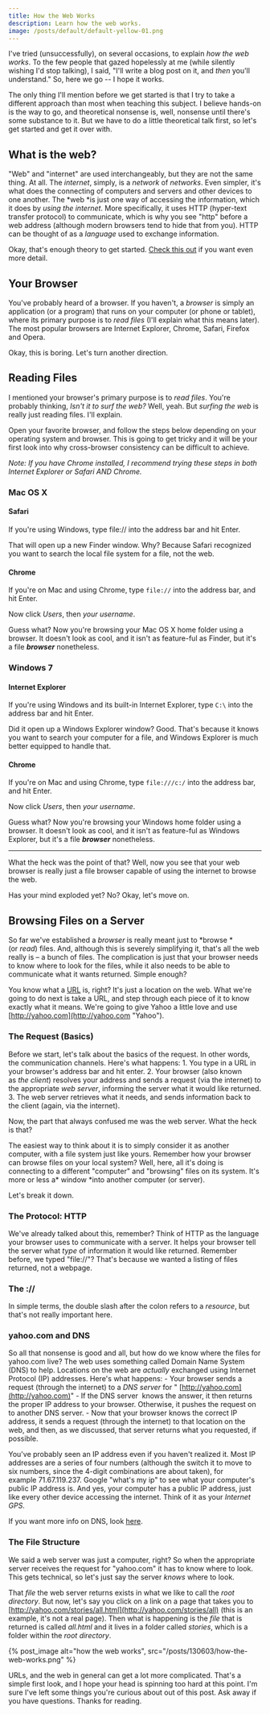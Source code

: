 ```yaml
---
title: How the Web Works
description: Learn how the web works.
image: /posts/default/default-yellow-01.png
---
```


I've tried (unsuccessfully), on several occasions, to explain *how the web works*. To the few people that gazed hopelessly at me (while silently wishing I'd stop talking), I said, "I'll write a blog post on it, and *then* you'll understand." So, here we go -- I hope it works.

The only thing I'll mention before we get started is that I try to take a different approach than most when teaching this subject. I believe hands-on is the way to go, and theoretical nonsense is, well, nonsense until there's some substance to it. But we have to do a little theoretical talk first, so let's get started and get it over with.

## What is the web?

"Web" and "internet" are used interchangeably, but they are not the same thing. At all. The *internet*, simply, is a *network* of *networks*. Even simpler, it's what does the connecting of computers and servers and other devices to one another. The *web *is just one way of accessing the information, which it does by *using the internet*. More specifically, it uses HTTP (hyper-text transfer protocol) to communicate, which is why you see "http" before a web address (although modern browsers tend to hide that from you). HTTP can be thought of as a *language* used to exchange information.

Okay, that's enough theory to get started. [Check this out](http://www.webopedia.com/DidYouKnow/Internet/2002/Web_vs_Internet.asp "Difference Between Internet and Web") if you want even more detail.

## Your Browser

You've probably heard of a browser. If you haven't, a *browser* is simply an application (or a program) that runs on your computer (or phone or tablet), where its primary purpose is to *read files* (I'll explain what this means later). The most popular browsers are Internet Explorer, Chrome, Safari, Firefox and Opera.

Okay, this is boring. Let's turn another direction.

## Reading Files

I mentioned your browser's primary purpose is to *read files*. You're probably thinking, _Isn't it to surf the web?_ Well, yeah. But _surfing the web_ is really just reading files. I'll explain.

Open your favorite browser, and follow the steps below depending on your operating system and browser. This is going to get tricky and it will be your first look into why cross-browser consistency can be difficult to achieve.

_Note: If you have Chrome installed, I recommend trying these steps in both Internet Explorer or Safari AND Chrome._

### Mac OS X

#### Safari

If you're using Windows, type file:// into the address bar and hit Enter.

That will open up a new Finder window. Why? Because Safari recognized you want to search the local file system for a file, not the web.

#### Chrome

If you're on Mac and using Chrome, type `file://` into the address bar, and hit Enter.

Now click _Users_, then *your username*.

Guess what? Now you're browsing your Mac OS X home folder using a browser. It doesn't look as cool, and it isn't as feature-ful as Finder, but it's a file **_browser_** nonetheless.

### Windows 7

#### Internet Explorer

If you're using Windows and its built-in Internet Explorer, type `C:\` into the address bar and hit Enter.

Did it open up a Windows Explorer window? Good. That's because it knows you want to search your computer for a file, and Windows Explorer is much better equipped to handle that.

#### Chrome

If you're on Mac and using Chrome, type `file:///c:/` into the address bar, and hit Enter.

Now click *Users*, then *your username*.

Guess what? Now you're browsing your Windows home folder using a browser. It doesn't look as cool, and it isn't as feature-ful as Windows Explorer, but it's a file **_browser_** nonetheless.

---

What the heck was the point of that? Well, now you see that your web browser is really just a file browser capable of using the internet to browse the web.

Has your mind exploded yet? No? Okay, let's move on.

## Browsing Files on a Server

So far we've established a *browser* is really meant just to *browse *(or *read*) files. And, although this is severely simplifying it, that's all the web really is – a bunch of files. The complication is just that your browser needs to know where to look for the files, while it also needs to be able to communicate what it wants returned. Simple enough?

You know what a [URL](http://en.wikipedia.org/wiki/Uniform_resource_locator "URL") is, right? It's just a location on the web. What we're going to do next is take a URL, and step through each piece of it to know exactly what it means. We're going to give Yahoo a little love and use  [http://yahoo.com](http://yahoo.com "Yahoo").

### The Request (Basics)

Before we start, let's talk about the basics of the request. In other words, the communication channels. Here's what happens: 1. You type in a URL in your browser's address bar and hit enter. 2. Your browser (also known as *the client*) resolves your address and sends a request (via the internet) to the appropriate *web server*, informing the server what it would like returned. 3. The web server retrieves what it needs, and sends information back to the client (again, via the internet).

Now, the part that always confused me was the web server. What the heck is that?

The easiest way to think about it is to simply consider it as another computer, with a file system just like yours. Remember how your browser can browse files on your local system? Well, here, all it's doing is connecting to a different "computer" and "browsing" files on its system. It's more or less a* window *into another computer (or server).

Let's break it down.

### The Protocol: HTTP

We've already talked about this, remember? Think of HTTP as the language your browser uses to communicate with a server. It helps your browser tell the server what *type* of information it would like returned. Remember before, we typed "file://"? That's because we wanted a listing of files returned, not a webpage.

### The ://

In simple terms, the double slash after the colon refers to a *resource*, but that's not really important here.

### yahoo.com and DNS

So all that nonsense is good and all, but how do we know where the files for yahoo.com live? The web uses something called Domain Name System (DNS) to help. Locations on the web are _actually_ exchanged using Internet Protocol (IP) addresses. Here's what happens: - Your browser sends a request (through the internet) to a _DNS server_ for " [http://yahoo.com](http://yahoo.com)" - If the DNS server  knows the answer, it then returns the proper IP address to your browser. Otherwise, it pushes the request on to another DNS server. - Now that your browser knows the correct IP address, it sends a request (through the internet) to that location on the web, and then, as we discussed, that server returns what you requested, if possible.

You've probably seen an IP address even if you haven't realized it. Most IP addresses are a series of four numbers (although the switch it to move to six numbers, since the 4-digit combinations are about taken), for example 71.67.119.237. Google "what's my ip" to see what your computer's public IP address is. And yes, your computer has a public IP address, just like every other device accessing the internet. Think of it as your *Internet GPS*.

If you want more info on DNS, look [here](http://www.howstuffworks.com/dns.htm "Domain Name System").

### The File Structure

We said a web server was just a computer, right? So when the appropriate server receives the request for "yahoo.com" it has to know where to look. This gets technical, so let's just say the server *knows* where to look.

That *file* the web server returns exists in what we like to call the *root directory*. But now, let's say you click on a link on a page that takes you to [http://yahoo.com/stories/all.html](http://yahoo.com/stories/all) (this is an example, it's not a real page). Then what is happening is the *file* that is returned is called *all.html* and it lives in a folder called *stories*, which is a folder within the *root directory*.

{% post_image
    alt="how the web works",
    src="/posts/130603/how-the-web-works.png" %}

URLs, and the web in general can get a lot more complicated. That's a simple first look, and I hope your head is spinning too hard at this point. I'm sure I've left some things you're curious about out of this post. Ask away if you have questions. Thanks for reading.
